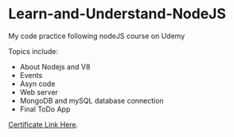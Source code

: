 # Learn-and-Understand-NodeJS

My code practice following nodeJS course on Udemy

Topics include:

* About Nodejs and V8 
* Events
* Asyn code
* Web server
* MongoDB and mySQL database connection
* Final ToDo App

[Certificate Link Here](https://pages.github.com/](https://www.udemy.com/certificate/UC-4f5d872f-72e3-43f2-851d-84380f8f0947/)https://www.udemy.com/certificate/UC-4f5d872f-72e3-43f2-851d-84380f8f0947/).
